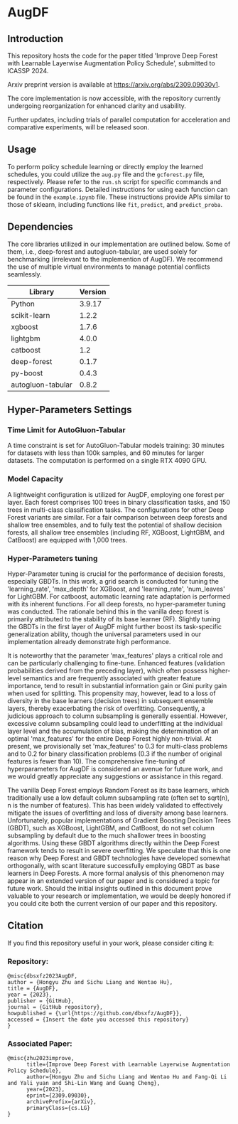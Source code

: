 # AugDF
## Introduction
This repository hosts the code for the paper titled 'Improve Deep Forest with Learnable Layerwise Augmentation Policy Schedule', submitted to ICASSP 2024.

Arxiv preprint version is available at https://arxiv.org/abs/2309.09030v1.

The core implementation is now accessible, with the repository currently undergoing reorganization for enhanced clarity and usability.

Further updates, including trials of parallel computation for acceleration and comparative experiments, will be released soon.
## Usage
To perform policy schedule learning or directly employ the learned schedules, you could utilize the `aug.py` file and the `gcforest.py` file, respectively. Please refer to the `run.sh` script for specific commands and parameter configurations. Detailed instructions for using each function can be found in the `example.ipynb` file. These instructions provide APIs similar to those of sklearn, including functions like `fit`, `predict`, and `predict_proba`.
## Dependencies
The core libraries utilized in our implementation are outlined below. Some of them, i.e., deep-forest and autogluon-tabular, are used solely for benchmarking (irrelevant to the implemention of AugDF). We recommend the use of multiple virtual environments to manage potential conflicts seamlessly.

| Library             | Version |
|---------------------|---------|
| Python              | 3.9.17  |
| scikit-learn        | 1.2.2   |
| xgboost             | 1.7.6   |
| lightgbm            | 4.0.0   |
| catboost            | 1.2     |
| deep-forest         | 0.1.7   |
| py-boost            | 0.4.3   |
| autogluon-tabular   | 0.8.2   |

## Hyper-Parameters Settings
### Time Limit for AutoGluon-Tabular
A time constraint is set for AutoGluon-Tabular models training: 30 minutes for datasets with less than 100k samples, and 60 minutes for larger datasets. The computation is performed on a single RTX 4090 GPU.

### Model Capacity
A lightweight configuration is utilized for AugDF, employing one forest per layer. Each forest comprises 100 trees in binary classification tasks, and 150 trees in multi-class classification tasks. The configurations for other Deep Forest variants are similar. For a fair comparison between deep forests and shallow tree ensembles, and to fully test the potential of shallow decision forests, all shallow tree ensembles (including RF, XGBoost, LightGBM, and CatBoost) are equipped with 1,000 trees.

### Hyper-Parameters tuning
Hyper-Parameter tuning is crucial for the performance of decision forests, especially GBDTs. In this work, a grid search is conducted for tuning the 'learning_rate', 'max_depth' for XGBoost, and 'learning_rate', 'num_leaves' for LightGBM. For catboost, automatic learning rate adaptation is performed with its inherent functions. For all deep forests, no hyper-parameter tuning was conducted. The rationale behind this in the vanilla deep forest is primarily attributed to the stability of its base learner (RF). Slightly tuning the GBDTs in the first layer of AugDF might further boost its task-specific generalization ability, though the universal parameters used in our implementation already demonstrate high performance. 

It is noteworthy that the parameter 'max_features' plays a critical role and can be particularly challenging to fine-tune. Enhanced features (validation probabilities derived from the preceding layer), which often possess higher-level semantics and are frequently associated with greater feature importance, tend to result in substantial information gain or Gini purity gain when used for splitting. This propensity may, however, lead to a loss of diversity in the base learners (decision trees) in subsequent ensemble layers, thereby exacerbating the risk of overfitting. Consequently, a judicious approach to column subsampling is generally essential. However, excessive column subsampling could lead to underfitting at the individual layer level and the accumulation of bias, making the determination of an optimal 'max_features' for the entire Deep Forest highly non-trivial. At present, we provisionally set 'max_features' to 0.3 for multi-class problems and to 0.2 for binary classification problems (0.3 if the number of original features is fewer than 10). The comprehensive fine-tuning of hyperparameters for AugDF is considered an avenue for future work, and we would greatly appreciate any suggestions or assistance in this regard.

The vanilla Deep Forest employs Random Forest as its base learners, which traditionally use a low default column subsampling rate (often set to sqrt(n), n is the number of features). This has been widely validated to effectively mitigate the issues of overfitting and loss of diversity among base learners. Unfortunately, popular implementations of Gradient Boosting Decision Trees (GBDT), such as XGBoost, LightGBM, and CatBoost, do not set column subsampling by default due to the much shallower trees in boosting algorithms. Using these GBDT algorithms directly within the Deep Forest framework tends to result in severe overfitting. We speculate that this is one reason why Deep Forest and GBDT technologies have developed somewhat orthogonally, with scant literature successfully employing GBDT as base learners in Deep Forests. A more formal analysis of this phenomenon may appear in an extended version of our paper and is considered a topic for future work. Should the initial insights outlined in this document prove valuable to your research or implementation, we would be deeply honored if you could cite both the current version of our paper and this repository.

## Citation
If you find this repository useful in your work, please consider citing it:

### Repository:
```
@misc{dbsxfz2023AugDF,
author = {Hongyu Zhu and Sichu Liang and Wentao Hu},
title = {AugDF},
year = {2023},
publisher = {GitHub},
journal = {GitHub repository},
howpublished = {\url{https://github.com/dbsxfz/AugDF}},
accessed = {Insert the date you accessed this repository}
}
```

### Associated Paper:
```
@misc{zhu2023improve,
      title={Improve Deep Forest with Learnable Layerwise Augmentation Policy Schedule}, 
      author={Hongyu Zhu and Sichu Liang and Wentao Hu and Fang-Qi Li and Yali yuan and Shi-Lin Wang and Guang Cheng},
      year={2023},
      eprint={2309.09030},
      archivePrefix={arXiv},
      primaryClass={cs.LG}
}
```




